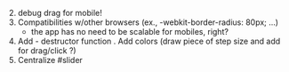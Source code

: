 2. debug drag for mobile!
3. Compatibilities w/other browsers (ex., -webkit-border-radius: 80px; ...)
   - the app has no need to be scalable for mobiles, right? 
4. Add - destructor function
 . Add colors (draw piece of step size and add for drag/click ?) 
5. Centralize #slider

